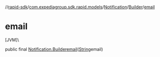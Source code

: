 //[rapid-sdk](../../../../index.md)/[com.expediagroup.sdk.rapid.models](../../index.md)/[Notification](../index.md)/[Builder](index.md)/[email](email.md)

# email

[JVM]\

public final [Notification.Builder](index.md)[email](email.md)([String](https://docs.oracle.com/javase/8/docs/api/java/lang/String.html)email)
